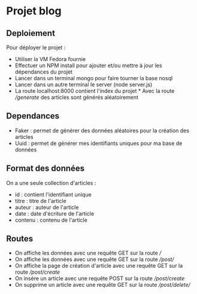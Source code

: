 # Projet blog

## Deploiement
Pour déployer le projet :
* Utiliser la VM Fedora fournie
* Effectuer un NPM install pour ajouter et/ou mettre à jour les dépendances du projet
* Lancer dans un terminal mongo pour faire tourner la base nosql
* Lancer dans un autre terminal le server (node server.js)
* La route localhost:8000 contient l'index du projet
\* Avec la route */generate* des articles sont générés aléatoirement

## Dependances
* Faker : permet de générer des données aléatoires pour la création des articles
* Uuid : permet de générer mes identifiants uniques pour ma base de données

## Format des données 
On a une seule collection d'articles :
* id : contient l'identifiant unique 
* titre : titre de l'article
* auteur : auteur de l'article
* date : date d'écriture de l'article
* contenu : contenu de l'article

## Routes
* On affiche les données avec une requête GET sur la route */*
* On affiche les données avec une requête GET sur la route */post/<ID>*
* On affiche la page de création d'article avec une requête GET sur la route */post/create*
* On insère un article avec une requête POST sur la route */post/create*
* On supprime un article avec une requête GET sur la route */post/delete/<ID>*
